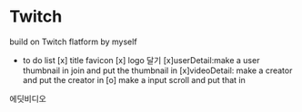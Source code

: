 # Twitch

build on Twitch flatform by myself

- to do list
  [x] title favicon
  [x] logo 달기
  [x]userDetail:make a user thumbnail in join and put the thumbnail in
  [x]videoDetail: make a creator and put the creator in
  [o] make a input scroll and put that in

에딧비디오
